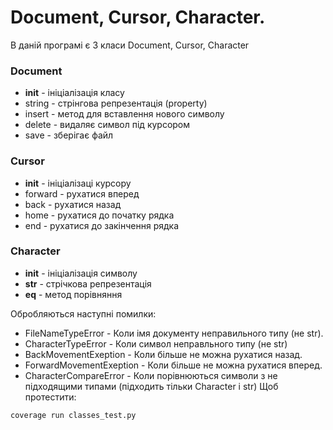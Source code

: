 # Document, Cursor, Character.
В даній програмі є 3 класи Document, Cursor, Character
### **Document**
  * __init__ - ініціалізація класу
  * string - стрінгова репрезентація (property)
  * insert - метод для вставлення нового символу
  * delete - видаляє символ під курсором
  * save - зберігає файл
### **Cursor**
  * __init__ - ініціалізаці курсору
  * forward - рухатися вперед
  * back - рухатися назад
  * home - рухатися до початку рядка
  * end - рухатися до закінчення рядка
### **Character**
  * __init__ - ініціалізація символу
  * __str__ - стрічкова репрезентація
  * __eq__ - метод порівняння
 
Обробляються наступні помилки:
* FileNameTypeError - Коли імя документу неправильного типу (не str).
* CharacterTypeError - Коли символ неправльного типу (не str)
* BackMovementExeption - Коли більше не можна рухатися назад.
* ForwardMovementExeption - Коли більше не можна рухатися вперед.
* CharacterCompareError - Коли порівнюються символи з не підходящими типами (підходить тільки Character і str)
Щоб протестити:
```
coverage run classes_test.py
```
